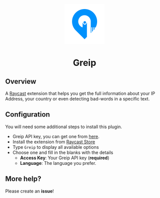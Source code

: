 <p align="center">
  <img src="assets/greip.png" height="128">
   <h1 align="center">Greip</h1>
</p>

## Overview
A [Raycast](https://raycast.com/) extension that helps you get the full information about your IP Address, your country or even detecting bad-words in a specific text.
<br />
## Configuration
You will need some additional steps to install this plugin.

- Greip API key, you can get one from [here](https://greip.io/portal/register).
- Install the extension from [Raycast Store](https://www.raycast.com/ghadeer/greip)
- Type `Greip` to display all available options
- Choose one and fill in the blanks with the details
  - **Access Key**: Your Greip API key (**required**)
  - **Language**: The language you prefer.

## More help?
Please create an **issue**!